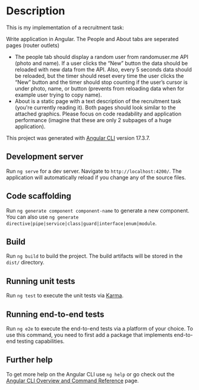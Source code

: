 # Description

This is my implementation of a recruitment task:

Write application in Angular. The People and About tabs are seperated pages (router outlets)

- The people tab should display a random user from randomuser.me API (photo and name). If a user clicks the “New” button the data should be reloaded with new data from the API. Also, every 5 seconds data should be reloaded, but the timer should reset every time the user clicks the “New” button and the timer should stop counting if the user’s cursor is under photo, name, or button (prevents from reloading data when for example user trying to copy name).
- About is a static page with a text description of the recruitment task (you're currently reading it).
Both pages should look similar to the attached graphics. Please focus on code readability and application performance (imagine that these are only 2 subpages of a huge application).

This project was generated with [Angular CLI](https://github.com/angular/angular-cli) version 17.3.7.

## Development server

Run `ng serve` for a dev server. Navigate to `http://localhost:4200/`. The application will automatically reload if you change any of the source files.

## Code scaffolding

Run `ng generate component component-name` to generate a new component. You can also use `ng generate directive|pipe|service|class|guard|interface|enum|module`.

## Build

Run `ng build` to build the project. The build artifacts will be stored in the `dist/` directory.

## Running unit tests

Run `ng test` to execute the unit tests via [Karma](https://karma-runner.github.io).

## Running end-to-end tests

Run `ng e2e` to execute the end-to-end tests via a platform of your choice. To use this command, you need to first add a package that implements end-to-end testing capabilities.

## Further help

To get more help on the Angular CLI use `ng help` or go check out the [Angular CLI Overview and Command Reference](https://angular.io/cli) page.
